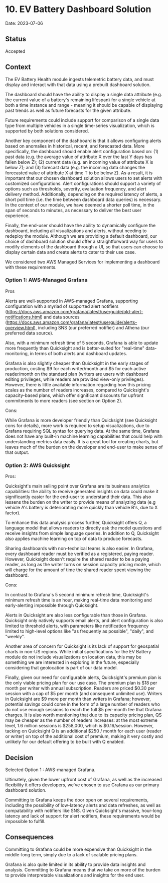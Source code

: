 # 10. EV Battery Dashboard Solution

Date: 2023-07-06

## Status

Accepted

## Context

The EV Battery Health module ingests telemetric battery data, and must display and interact with that data
using a prebuilt dashboard solution.

The dashboard should have the ability to display a single data attribute (e.g. the current value of a battery's
remaining lifespan) for a single vehicle at both a time instance and range - meaning it should be capable of displaying
past trends as well as future forecasts for the given attribute.

Future requirements could include support for comparison of a single data type from multiple vehicles in a single
time-series visualization, which is supported by both solutions considered.

Another key component of the dashboard is that it allows configuring alerts based on anomalies in historical,
recent, and forecasted data. More specifically, the dashboard should enable alert configuration based on: (1) past data
(e.g. the average value of attribute X over the last Y days has fallen below Z); (2) current data (e.g. an incoming
value of attribute X is below Z); and (3) forecast data (e.g. the incoming data changes the forecasted value of
attribute X at time T to be below Z). As a result, it is important that our chosen dashboard solution allows users to set
alerts with customized configurations. Alert configurations should support a variety of options such as thresholds,
severity, evaluation frequency, and alert delivery method. Additionally, depending on the required latency of alerts,
a short poll time (i.e. the time between dashboard data queries) is necessary. In the
context of our module, we have deemed a shorter poll time, in the span of seconds to minutes, as necessary to deliver
the best user experience.

Finally, the end-user should have the ability to dynamically configure the dashboard, including all
visualizations and alerts, without needing to redeploy the module. Although we are providing a default dashboard, our
choice of dashboard solution should offer a straightforward way for users to modify elements of the dashboard through a
UI, so that users can choose to display certain data and create alerts to cater to their use case.

We considered two AWS Managed Services for implementing a dashboard with these requirements.

### Option 1: AWS-Managed Grafana

Pros

Alerts are well-supported in AWS-managed Grafana, supporting configuration with a
myriad of supported alert notifiers
(<https://docs.aws.amazon.com/grafana/latest/userguide/old-alert-notifications.html>)
and data sources (<https://docs.aws.amazon.com/grafana/latest/userguide/alerts-overview.html>),
including SNS (our preferred notifier) and Athena (our preferred data source).

Also, with a minimum refresh time of 5 seconds, Grafana is able to update
more frequently than Quicksight and is better-suited for "real-time" data-monitoring, in terms of both alerts and
dashboard updates.

Grafana is also slightly cheaper than Quicksight in the early stages of production, costing $9 for each writer/month
and $5 for each active reader/month on the standard plan (writers are users with dashboard editing privileges, while
readers are provided view-only privileges). However, there is little available information regarding how
this pricing scales as the number of readers increases, compared to Quicksight's capacity-based plans, which offer
significant discounts for upfront commitments to more readers (see section on Option 2).

Cons:

While Grafana is more developer friendly than Quicksight (see Quicksight cons for details), more work is required
to setup visualizations, due to Grafana requiring SQL syntax for querying data. At the same time, Grafana does not have
any built-in machine learning capabilities that could help with understanding metrics data easily. It is a great tool
for creating charts, but leaves much of the burden on the developer and end-user to make sense of that output.

### Option 2: AWS Quicksight

Pros:

Quicksight's main selling point over Grafana are its business analytics capabilities: the ability to receive generated
insights on data could make it significantly easier for the end-user to understand their data. This also lessens the
burden on the writer to provide means of analyzing data (e.g vehicle A's battery is deteriorating more
quickly than vehicle B's, due to X factor).

To enhance this data analysis process further, Quicksight offers Q, a language model that allows readers to directly
ask the model questions and receive insights from simple language queries. In addition to Q, Quicksight also applies
machine learning on top of data to produce forecasts.

Sharing dashboards with non-technical teams is also easier. In Grafana, every dashboard reader must be verified as a
registered, paying reader. However, Quicksight doesn't require the shared reader to be a paying reader, as long as the writer
turns on session capacity pricing mode, which will charge for the amount of time the shared reader spent viewing the
dashboard.

Cons:

In contrast to Grafana's 5 second minimum refresh time, Quicksight's minimum refresh time is an hour, making real-time
data monitoring and early-alerting impossible through Quicksight.

Alerts in Quicksight are also less configurable than those in Grafana. Quicksight only natively supports email alerts,
and alert configuration is also limited to threshold alerts, with parameters like notification frequency limited to
high-level options like "as frequently as possible", "daily", and "weekly".

Another area of concern for Quicksight is its lack of support for geospatial charts in non-US regions. While initial
specifications for the EV Battery module do not include visualizations on location data, this may be something we
are interested in exploring in the future, especially considering that geolocation is part of our data model.

Finally, given our need for configurable alerts, Quicksight's premium plan is the only viable pricing plan
for our use case. The premium plan is $18 per month per writer with annual subscription.
Readers are priced $0.30 per session with a cap of $5 per month (and consequent unlimited use). Writers in Quicksight
are $9 more per month than writers in Grafana; however, potential savings could come in the form of a large number
of readers who do not use enough sessions to reach the full $5 per-month fee that Grafana charges. It is also worth
mentioning that due to its capacity pricing plan, QS may be cheaper as the number of readers increases: at the most
extreme level, 1.6 million sessions is $258,000, which is $0.16/session. However, tacking on Quicksight Q is an additional
$250 / month for each user (reader or writer) on top of the additional cost of premium, making it very costly and
unlikely for our default offering to be built with Q enabled.

## Decision

Selected Option 1 : AWS-managed Grafana.

Ultimately, given the lower upfront cost of Grafana, as well as the increased flexibility it offers developers,
we've chosen to use Grafana as our primary dashboard solution.

Committing to Grafana keeps the door open on several requirements, including the possibility of low-latency
alerts and data refreshes, as well as compatability with notifiers like SNS.
Given Quicksight's massive, hour-long latency and lack of support for
alert notifiers, these requirements would be impossible to fulfill.

## Consequences

Committing to Grafana could be more expensive than Quicksight in the middle-long term, simply due to a lack of
scalable pricing plans.

Grafana is also quite limited in its ability to provide data insights and analysis. Committing to Grafana means
that we take on more of the burden to provide interpretable visualizations and insights for the end user.
